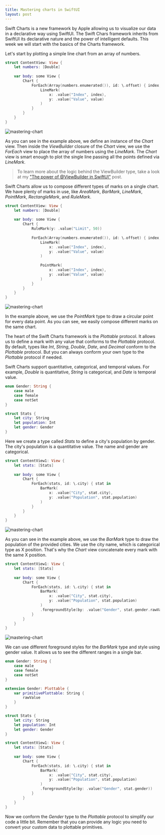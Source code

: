```yaml
---
title: Mastering charts in SwiftUI
layout: post
---
```


Swift Charts is a new framework by Apple allowing us to visualize our data in a declarative way using SwiftUI. The Swift Chars framework inherits from SwiftUI its declarative nature and the power of intelligent defaults. This week we will start with the basics of the Charts framework.

Let's start by plotting a simple line chart from an array of numbers.

```swift
struct ContentView: View {
    let numbers: [Double]
    
    var body: some View {
        Chart {
            ForEach(Array(numbers.enumerated()), id: \.offset) { index, value in
                LineMark(
                    x: .value("Index", index),
                    y: .value("Value", value)
                )
            }
        }
    }
}
```

![mastering-chart](/public/chart1.png)

As you can see in the example above, we define an instance of the *Chart* view. Then inside the *ViewBuilder* closure of the *Chart* view, we use the *ForEach* view to place the array of numbers using the *LineMark*. The *Chart* view is smart enough to plot the single line passing all the points defined via *LineMark*.

> To learn more about the logic behind the ViewBuilder type, take a look at my ["The power of @ViewBuilder in SwiftUI"](/2019/12/18/the-power-of-viewbuilder-in-swiftui/) post.

Swift Charts allow us to compose different types of marks on a single chart. We have plenty of marks in use, like *AreaMark*, *BarMark*, *LineMark*, *PointMark*, *RectangleMark*, and *RuleMark*.

```swift
struct ContentView: View {
    let numbers: [Double]
    
    var body: some View {
        Chart {
            RuleMark(y: .value("Limit", 50))
            
            ForEach(Array(numbers.enumerated()), id: \.offset) { index, value in
                LineMark(
                    x: .value("Index", index),
                    y: .value("Value", value)
                )
                
                PointMark(
                    x: .value("Index", index),
                    y: .value("Value", value)
                )
            }
        }
    }
}
```

![mastering-chart](/public/chart2.png)

In the example above, we use the *PointMark* type to draw a circular point for every data point. As you can see, we easily compose different marks on the same chart.

The heart of the Swift Charts framework is the *Plottable* protocol. It allows us to define a mark with any value that conforms to the *Plottable* protocol. By default, types like *Int*, *String*, *Double*, *Date*, and *Decimal* conform to the *Plottable* protocol. But you can always conform your own type to the *Plottable* protocol if needed.

Swift Charts support quantitative, categorical, and temporal values. For example, *Double* is quantitative, *String* is categorical, and *Date* is temporal value.

```swift
enum Gender: String {
    case male
    case female
    case notSet
}

struct Stats {
    let city: String
    let population: Int
    let gender: Gender
}
```

Here we create a type called *Stats* to define a city's population by gender. The city's population is a quantitative value. The name and gender are categorical.

```swift
struct ContentView1: View {
    let stats: [Stats]
    
    var body: some View {
        Chart {
            ForEach(stats, id: \.city) { stat in
                BarMark(
                    x: .value("City", stat.city),
                    y: .value("Population", stat.population)
                )
            }
        }
    }
}
```

![mastering-chart](/public/chart3.png)

As you can see in the example above, we use the *BarMark* type to draw the population of the provided cities. We use the city name, which is categorical type as X position. That's why the *Chart* view concatenate every mark with the same X position.

```swift
struct ContentView1: View {
    let stats: [Stats]
    
    var body: some View {
        Chart {
            ForEach(stats, id: \.city) { stat in
                BarMark(
                    x: .value("City", stat.city),
                    y: .value("Population", stat.population)
                )
                .foregroundStyle(by: .value("Gender", stat.gender.rawValue))
            }
        }
    }
}
```

![mastering-chart](/public/chart4.png)

We can use different foreground styles for the *BarMark* type and style using gender value. It allows us to see the different ranges in a single bar.

```swift
enum Gender: String {
    case male
    case female
    case notSet
}

extension Gender: Plottable {
    var primitivePlottable: String {
        rawValue
    }
}

struct Stats {
    let city: String
    let population: Int
    let gender: Gender
}

struct ContentView1: View {
    let stats: [Stats]
    
    var body: some View {
        Chart {
            ForEach(stats, id: \.city) { stat in
                BarMark(
                    x: .value("City", stat.city),
                    y: .value("Population", stat.population)
                )
                .foregroundStyle(by: .value("Gender", stat.gender))
            }
        }
    }
}
```

Now we conform the *Gender* type to the *Plottable* protocol to simplify our code a little bit. Remember that you can provide any logic you need to convert your custom data to plottable primitives.
